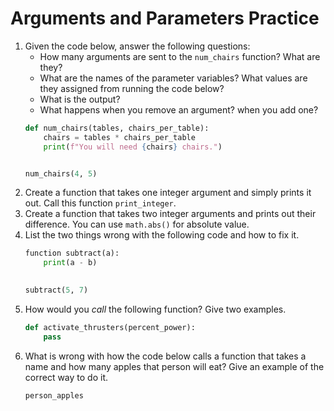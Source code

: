 # Arguments and Parameters Practice

1. Given the code below, answer the following questions:
    - How many arguments are sent to the `num_chairs` function? What are they?
    - What are the names of the parameter variables? What values are they assigned from running the code below?
    - What is the output?
    - What happens when you remove an argument? when you add one?
    ```python
    def num_chairs(tables, chairs_per_table):
        chairs = tables * chairs_per_table
        print(f"You will need {chairs} chairs.")


    num_chairs(4, 5)
    ```
2. Create a function that takes one integer argument and simply prints it out. Call this function `print_integer`.
3. Create a function that takes two integer arguments and prints out their difference. You can use `math.abs()` for absolute value.
4. List the two things wrong with the following code and how to fix it.
    ```python
    function subtract(a):
        print(a - b)
       
    
    subtract(5, 7)
    ```
5. How would you *call* the following function? Give two examples.
    ```python
    def activate_thrusters(percent_power):
        pass
    ```
6. What is wrong with how the code below calls a function that takes a name and how many apples that person will eat? Give an example of the correct way to do it.
    ```python
    person_apples
    ```
